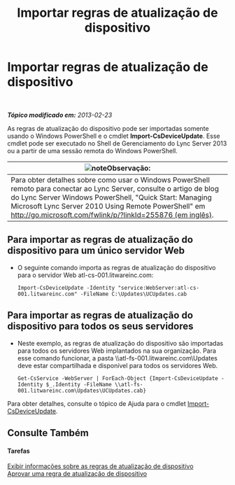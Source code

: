﻿---
title: Importar regras de atualização de dispositivo
TOCTitle: Importar regras de atualização de dispositivo
ms:assetid: 919e9c87-912b-4bc9-92e7-5998fc2e0bf0
ms:mtpsurl: https://technet.microsoft.com/pt-br/library/JJ994056(v=OCS.15)
ms:contentKeyID: 52057653
ms.date: 05/19/2016
mtps_version: v=OCS.15
ms.translationtype: HT
---

# Importar regras de atualização de dispositivo

 

_**Tópico modificado em:** 2013-02-23_

As regras de atualização do dispositivo pode ser importadas somente usando o Windows PowerShell e o cmdlet **Import-CsDeviceUpdate**. Esse cmdlet pode ser executado no Shell de Gerenciamento do Lync Server 2013 ou a partir de uma sessão remota do Windows PowerShell.

<table>
<thead>
<tr class="header">
<th><img src="images/Gg425756.note(OCS.15).gif" title="note" alt="note" />Observação:</th>
</tr>
</thead>
<tbody>
<tr class="odd">
<td>Para obter detalhes sobre como usar o Windows PowerShell remoto para conectar ao Lync Server, consulte o artigo de blog do Lync Server Windows PowerShell, &quot;Quick Start: Managing Microsoft Lync Server 2010 Using Remote PowerShell&quot; em <a href="http://go.microsoft.com/fwlink/p/?linkid=255876">http://go.microsoft.com/fwlink/p/?linkId=255876 (em inglês)</a>.</td>
</tr>
</tbody>
</table>



## Para importar as regras de atualização do dispositivo para um único servidor Web

  - O seguinte comando importa as regras de atualização do dispositivo para o servidor Web atl-cs-001.litwareinc.com:
    
        Import-CsDeviceUpdate -Identity "service:WebServer:atl-cs-001.litwareinc.com" -FileName C:\Updates\UCUpdates.cab

## Para importar as regras de atualização do dispositivo para todos os seus servidores

  - Neste exemplo, as regras de atualização do dispositivo são importadas para todos os servidores Web implantados na sua organização. Para esse comando funcionar, a pasta \\\\atl-fs-001.litwareinc.com\\Updates deve estar compartilhada e disponível para todos os servidores Web.
    
        Get-CsService -WebServer | ForEach-Object {Import-CsDeviceUpdate -Identity $_.Identity -FileName \\atl-fs-001.litwareinc.com\Updates\UCUpdates.cab}

Para obter detalhes, consulte o tópico de Ajuda para o cmdlet [Import-CsDeviceUpdate](https://docs.microsoft.com/en-us/powershell/module/skype/Import-CsDeviceUpdate).

## Consulte Também

#### Tarefas

[Exibir informações sobre as regras de atualização de dispositivo](lync-server-2013-view-information-about-device-update-rules.md)  
[Aprovar uma regra de atualização de dispositivo](lync-server-2013-approve-a-device-update-rule.md)

